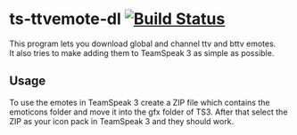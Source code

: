 # ts-ttvemote-dl [![Build Status](https://travis-ci.org/Jokler/ts-ttvemote-dl.svg?branch=master)](https://travis-ci.org/Jokler/ts-ttvemote-dl)
This program lets you download global and channel ttv and bttv emotes.  
It also tries to make adding them to TeamSpeak 3 as simple as possible.

## Usage
To use the emotes in TeamSpeak 3 create a ZIP file which contains the emoticons folder and move it into the gfx folder of TS3.
After that select the ZIP as your icon pack in TeamSpeak 3 and they should work.
